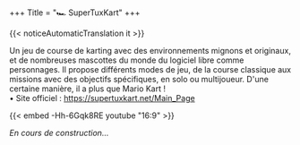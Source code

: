 +++
Title = "🏎️ SuperTuxKart"
+++

{{< noticeAutomaticTranslation it >}}



Un jeu de course de karting avec des environnements mignons et originaux, et de nombreuses mascottes du monde du logiciel libre comme personnages. Il propose différents modes de jeu, de la course classique aux missions avec des objectifs spécifiques, en solo ou multijoueur. D'une certaine manière, il a plus que Mario Kart !  
	• Site officiel : <https://supertuxkart.net/Main_Page>

{{< embed -Hh-6Gqk8RE youtube "16:9" >}}

_En cours de construction..._
